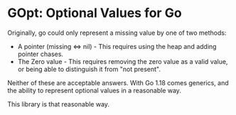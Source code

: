 # GOpt: Optional Values for Go

Originally, go could only represent a missing value by one of two methods:

* A pointer (missing <=> nil) - This requires using the heap and adding pointer chases.
* The Zero value - This requires removing the zero value as a valid value, or being able to distinguish it from "not present".

Neither of these are acceptable answers. With Go 1.18 comes generics, and the ability to represent optional values in a reasonable way.

This library is that reasonable way.
